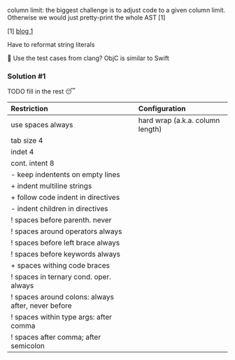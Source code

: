 column limit: the biggest challenge is to adjust code to
a given column limit. Otherwise we would just pretty-print
the whole AST [1]

[1] [blog 1](http://journal.stuffwithstuff.com/2015/09/08/the-hardest-program-ive-ever-written/)

Have to reformat string literals

🤔 Use the test cases from clang? ObjC is similar to Swift

### Solution #1

TODO fill in the rest 😴

Restriction                         | Configuration
:---                                | :---
use spaces always                   | hard wrap (a.k.a. column length)
tab size 4 |
indet 4 |
cont. intent 8 |
\- keep indentents on empty lines |
\+ indent multiline strings |
\+ follow code indent in directives |
\- indent children in directives |
\! spaces before parenth. never |
\! spaces around operators always |
\! spaces before left brace always |
\! spaces before keywords always |
\+ spaces withing code braces |
\! spaces in ternary cond. oper. always |
\! spaces around colons: always after, never before |
\! spaces within type args: after comma |
\! spaces after comma; after semicolon |
